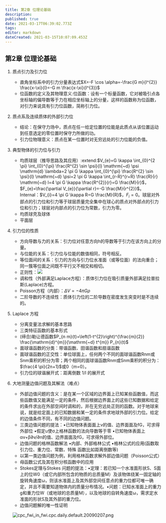 ```yaml
---
title: 第2章 位理论基础
description: 
published: true
date: 2021-03-17T06:39:02.773Z
tags: 
editor: markdown
dateCreated: 2021-03-15T10:07:09.453Z
---
```


## 第2章 位理论基础

1. 质点引⼒及引⼒位

    * 直⾓坐标系中的引⼒分量表达式$X=-F \cos \alpha=-\frac{G m}{l^{2}} \frac{x-\xi}{l}=-G m \frac{x-\xi}{l^{3}}$
    * 位函数的定义及其物理意义:位函数：设有一个标量函数，它对被吸引点各坐标轴的偏导数等于力在相应坐标轴上的分量，这样的函数称为位函数，对引力来说具有引力位函数，简称引力位。

2. 质点系及连续质体的外部引⼒位

    * 结论：在保守力场中，质点在任一给定位置的位能是此质点从该位置运动到任意选定的零位置时保守力所做的功。
    * 引力位物理意义：质点在某一位置时对无穷远处的引力位能的负值。

3. 典型物体的引⼒位与引⼒

    * 均质球层（推导思路及其应⽤）:extend:$V_{e}=G \kappa \int_{0}^{2 \pi} \int_{0}^{\pi} \frac{R^{2} \sin \psi}{l} \mathrm{~d} \psi \mathrm{d} \lambda=2 \pi G \kappa \int_{0}^{\pi} \frac{R^{2} \sin \psi}{l} \mathrm{~d} \psi=2 \pi G \kappa \int_{r-R}^{r+R} \frac{R}{r} \mathrm{~d} l=4 \pi G \kappa \frac{R^{2}}{r}=G \frac{M}{r}$，$F_{e}=\frac{\partial V_{e}}{\partial r}=-G \frac{M}{r^{2}}$。Internal：$V_{i}=4 \pi G \kappa R=G \frac{M}{R}$，$F_{i}=0$。球层对外部点的引力位和引力等于球层质量完全集中在球心的质点对外部点的引力位和引力；球层对内部点的引力位为常数，引力为零。
    * 均质球壳及球体
    * 平⾯层

4. 引⼒位的性质

    * ⽅向导数与⼒的关系：引力位对任意方向h的导数等于引力在该方向上的分量。
    * 与位能的关系：引力位与位能的数值相同，符号相反。
    * 等位⾯间的关系：引⼒的⽅向与引力位⽔准面（或等位面）的法向重合；同⼀簇等位面之间既不平行⼜不相交和相切。
    * 正则性：![](@attachment/Clipboard_2020-11-28-22-22-31.png)
    * 调和性（外部满⾜Laplace⽅程）：质体引力位在吸引质量外部满足拉普拉斯(Laplace)方程。
    * Poisson⽅程（内部）：$\Delta V=-4 \pi G \rho$
    * ⼆阶导数的不连续性：质体引力位的二阶导数在密度发生突变时是不连续的。

5. Laplace ⽅程

    * 分离变量法求解的基本思路
    * 三类特征函数的基本形式
    * (缔合)勒让德函数$P_{n m}(t)=\left(1-t^{2}\right)^{\frac{m}{2}} \frac{\mathrm{d}^{m}}{\mathrm{~d} t^{m}} P_{n}(t)$
    * ⾯球谐函数的分类：带谐函数、田谐函数和扇谐函数
    * ⾯球谐函数的正交性：单位球面上，任何两个不同的面球谐函数Rnm或Snm乘积的积分为零；两个相同的面球谐函数Rnm或Snm乘积的积分为：$\frac{4 \pi}{2n+1}$或0（m=0）。
    * 引⼒位的球谐展开式：距离倒数 1/l 的展开式

6. ⼤地测量边值问题及其解法（难点）

    * 外部边值问题的含义：是在某一个区域的边界面上已知某些函数值，而这些函数值又能满足一定的条件，然后根据边界面上的这些已知数据和给定的条件求出在外部空间时调和的，并在无穷远处正则的函数。对于地球来说，就是给定面上的已知数据和某一定的条件求地球外部的引力位。给定的边值条件不同，有不同的边值问题。
    * 三类边值问题的提法：•已知物体表⾯面上v的值、边界⾯面及fG，可求得外部位 •假定u使σ上格林函数的法向导数等于零 •已知物体表面上αv+β∂v/∂n的值、边界⾯面及fG，可求得外部位。
    * 边值问题的格林函数解法 •内部、外部格林公式 •格林公式的应⽤(函数取引⼒位、重⼒位、常数、特殊 函数⽐如距离倒数等)
    * 以第⼀类边值问题为例，利⽤格林函数求解外部边值问题（Poisson公式）
    * 母函数公式及其在积分核函数中的应⽤
    * Stokes定理与Stokes 问题的提法：•定理：若已知一个水准面形状S、S面上的位W0（或它内部所包含的物质的总质量M）及该物体绕某一固定轴的旋转角速度ω，则该水准面上及其外部空间任意点的重力位都可唯一确定，并且不需要知道物体内的质量分布情况。•问题：已知水准面上的重力g和重力位W（或地球的总质量M），以及地球的自转角速度ω，需求定水准面的形状S及其外部的重力位。
    * 边值问题解的唯⼀性证明
    
    ![cpc_fwi_in_fwi.cpc.daily.default.20090207.png](/cpc_fwi_in_fwi.cpc.daily.default.20090207.png)


